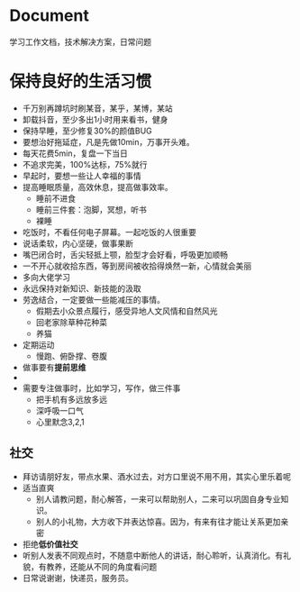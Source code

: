 # Document
学习工作文档，技术解决方案，日常问题

# 保持良好的生活习惯

- 千万别再蹲坑时刷某音，某乎，某博，某站
- 卸载抖音，至少多出1小时用来看书，健身
- 保持早睡，至少修复30%的颜值BUG
- 要想治好拖延症，凡是先做10min，万事开头难。
- 每天花费5min，复盘一下当日
- 不追求完美，100%达标，75%就行
- 早起时，要想一些让人幸福的事情
- 提高睡眠质量，高效休息，提高做事效率。
  - 睡前不进食
  - 睡前三件套：泡脚，冥想，听书
  - 裸睡
- 吃饭时，不看任何电子屏幕。一起吃饭的人很重要
- 说话柔软，内心坚硬，做事果断
- 嘴巴闭合时，舌尖轻抵上颚，脸型才会好看，呼吸更加顺畅
- 一不开心就收拾东西，等到房间被收拾得焕然一新，心情就会美丽
- 多向大佬学习
- 永远保持对新知识、新技能的汲取
- 劳逸结合，一定要做一些能减压的事情。
  - 假期去小众景点履行，感受异地人文风情和自然风光
  - 回老家除草种花种菜
  - 养猫
- 定期运动
  - 慢跑、俯卧撑、卷腹
- 做事要有**提前思维**
- 
- 需要专注做事时，比如学习，写作，做三件事
  - 把手机有多远放多远
  - 深呼吸一口气
  - 心里默念3,2,1

## 社交

- 拜访请朋好友，带点水果、酒水过去，对方口里说不用不用，其实心里乐着呢
- 适当直爽
  - 别人请教问题，耐心解答，一来可以帮助别人，二来可以巩固自身专业知识。
  - 别人的小礼物，大方收下并表达惊喜。因为，有来有往才能让关系更加亲密
- 拒绝**低价值社交**
- 听别人发表不同观点时，不随意中断他人的讲话，耐心聆听，认真消化。有礼貌，有教养，还能从不同的角度看问题
- 日常说谢谢，快递员，服务员。

